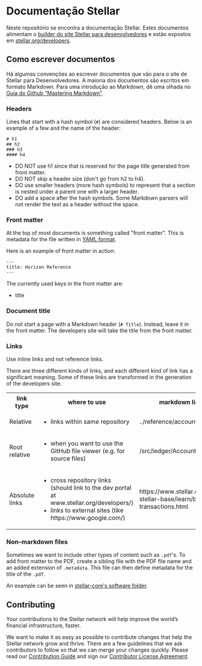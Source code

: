 Documentação Stellar
============

Neste repositório se encontra a documentação Stellar. Estes documentos alimentam o [builder do site Stellar para desenvolvedores](https://github.com/stellar/developers) e estão expostos em [stellar.org/developers](https://www.stellar.org/developers/).

## Como escrever documentos

Há algumas convenções ao escrever documentos que vão para o site de Stellar para Desenvolvedores. A maioria dos documentos são escritos em formato Markdown. Para uma introdução ao Markdown, dê uma olhada no [Guia do Github "Mastering Markdown"](https://guides.github.com/features/mastering-markdown/).

### Headers

Lines that start with a hash symbol (`#`) are considered headers. Below is an example of a few and the name of the header:

```
# h1
## h2
### h3
#### h4
```

- DO NOT use h1 since that is reserved for the page title generated from front matter.
- DO NOT skip a header size (don't go from h2 to h4).
- DO use smaller headers (more hash symbols) to represent that a section is nested under a parent one with a larger header.
- DO add a space after the hash symbols. Some Markdown parsers will not render the text as a header without the space.

### Front matter

At the top of most documents is something called "front matter". This is metadata for the file written in [YAML format](https://en.wikipedia.org/wiki/YAML).

Here is an example of front matter in action:
```
---
title: Horizon Reference
---
```

The currently used keys in the front matter are:
- title

### Document title

Do not start a page with a Markdown header (`# Title`). Instead, leave it in the front matter. The developers site will take the title from the front matter.

### Links

Use inline links and not reference links.

There are three different kinds of links, and each different kind of link has a significant meaning. Some of these links are transformed in the generation of the developers site.

<table>
  <tbody>
    <tr>
      <th>link type</th>
      <th>where to use</th>
      <th>markdown link example</th>
      <th>resulting link (after dev portal processing)</th>
    </tr>
    <tr>
    <tr>
      <td>Relative</td>
      <td><ul><li>links within same repository</li></ul></td>
      <td>../reference/accounts-all.md</td>
      <td>../reference/accounts-all.html</td>
    </tr>
    <tr>
      <td>Root relative</td>
      <td><ul><li>when you want to use the GitHub file viewer (e.g. for source files)</li></ul></td>
      <td>/src/ledger/AccountFrame.cpp</td>
      <td>https://github.com/stellar/CURRENT-REPOSITORY/tree/master/src</td>
    </tr>
    <tr>
      <td>Absolute links</td>
      <td>
        <ul>
          <li>cross repository links (should link to the dev portal at www.stellar.org/developers/)</li>
          <li>links to external sites (like https://www.google.com/)</li>
        </ul>
      </td>
      <td>https://www.stellar.org/developers/js-stellar-base/learn/building-transactions.html</td>
      <td>https://www.stellar.org/developers/js-stellar-base/learn/building-transactions.html</td>
    </tr>
  </tbody>
</table>

### Non-markdown files

Sometimes we want to include other types of content such as `.pdf`'s. To add front matter to the PDF, create a sibling file with the PDF file name and an added extension of `.metadata`. This file can then define metadata for the title of the `.pdf`.

An example can be seen in [stellar-core's software folder](https://github.com/stellar/stellar-core/tree/master/docs/software).

## Contributing

Your contributions to the Stellar network will help improve the world’s financial infrastructure, faster.

We want to make it as easy as possible to contribute changes that help the Stellar network grow and thrive. There are a few guidelines that we ask contributors to follow so that we can merge your changes quickly. Please read our [Contribution Guide](https://github.com/stellar/docs/blob/master/CONTRIBUTING.md) and sign our [Contributor License Agreement](https://docs.google.com/forms/d/1g7EF6PERciwn7zfmfke5Sir2n10yddGGSXyZsq98tVY/viewform).
